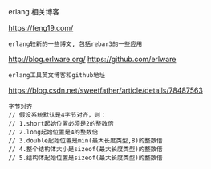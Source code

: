 erlang 相关博客

https://feng19.com/
```text
erlang较新的一些博文, 包括rebar3的一些应用 
```

http://blog.erlware.org/
https://github.com/erlware
```text
erlang工具英文博客和github地址
```

https://blog.csdn.net/sweetfather/article/details/78487563
```text
字节对齐
// 假设系统默认是4字节对齐，则：
// 1.short起始位置必须是2的整数倍
// 2.long起始位置是4的整数倍
// 3.double起始位置是min(最大长度类型,8)的整数倍
// 4.整个结构体大小是sizeof(最大长度类型)的整数倍
// 5.结构体起始位置是sizeof(最大长度类型)的整数倍
```
